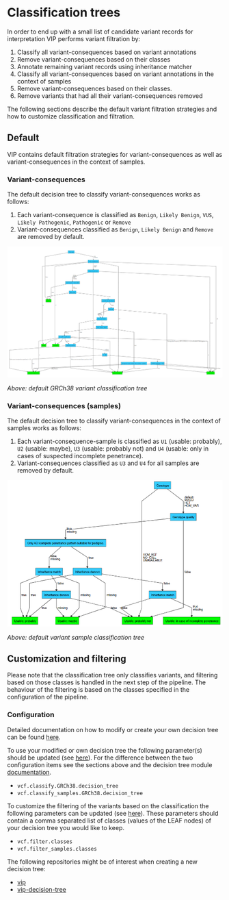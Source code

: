 # Classification trees
In order to end up with a small list of candidate variant records for interpretation VIP performs variant filtration by:

1. Classify all variant-consequences based on variant annotations
2. Remove variant-consequences based on their classes
3. Annotate remaining variant records using inheritance matcher
4. Classify all variant-consequences based on variant annotations in the context of samples
5. Remove variant-consequences based on their classes.
6. Remove variants that had all their variant-consequences removed

The following sections describe the default variant filtration strategies and how to customize classification and filtration.

## Default
VIP contains default filtration strategies for variant-consequences as well as variant-consequences in the context of samples. 

### Variant-consequences
The default decision tree to classify variant-consequences works as follows:

1. Each variant-consequence is classified as `Benign`, `Likely Benign`, `VUS`, `Likely Pathogenic`, `Pathogenic` or `Remove`
2. Variant-consequences classified as `Benign`, `Likely Benign` and `Remove` are removed by default.

![Default classification tree](../img/GRCh38_decision_tree.png)

*Above: default GRCh38 variant classification tree*

### Variant-consequences (samples)
The default decision tree to classify variant-consequences in the context of samples works as follows:

1. Each variant-consequence-sample is classified as `U1` (usable: probably), `U2` (usable: maybe), `U3` (usable: probably not) and `U4` (usable: only in cases of suspected incomplete penetrance).
2. Variant-consequences classified as `U3` and `U4` for all samples are removed by default.
 
![Default variant-sample classification tree](../img/sample_decision_tree.png)

*Above: default variant sample classification tree*

## Customization and filtering

Please note that the classification tree only classifies variants, and filtering based on those classes is handled in the next step of the pipeline.
The behaviour of the filtering is based on the classes specified in the configuration of the pipeline.

### Configuration
Detailed documentation on how to modify or create your own decision tree can be found [here](https://github.com/molgenis/vip-decision-tree).

To use your modified or own decision tree the following parameter(s) should be updated (see [here](../usage/config.md#parameters)).
For the difference between the two configuration items see the sections above and the decision tree module [documentation](https://github.com/molgenis/vip-decision-tree).
- `vcf.classify.GRCh38.decision_tree`
- `vcf.classify_samples.GRCh38.decision_tree`

To customize the filtering of the variants based on the classification the following parameters can be updated (see [here](../usage/config.md#parameters)).
These parameters should contain a comma separated list of classes (values of the LEAF nodes) of your decision tree you would like to keep.
- `vcf.filter.classes`
- `vcf.filter_samples.classes`

The following repositories might be of interest when creating a new decision tree:

- [vip](https://github.com/molgenis/vip/tree/main/resources)
- [vip-decision-tree](https://github.com/molgenis/vip-decision-tree)